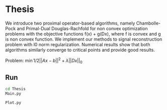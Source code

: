 # Thesis

We introduce two proximal operator-based algorithms, namely Chambolle-Pock and Primal-Dual Douglas-Rachfold for non convex optimization problems with the objective functions f(x) + g(Dx), where f is convex and g is non convex function. We implement our methods to signal reconstruction problem with l0 norm regularization. Numerical results show that both algorithms similarly converge to critical points and provide good results.

Problem: 
$```\min 1/2 ||Ax-b||^2 + \lambda ||Dx||_0```$

## Run

```bash
cd Thesis
Main.py

Plot.py
```
